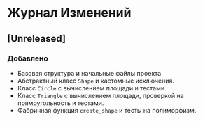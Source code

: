 # Журнал Изменений

## [Unreleased]
### Добавлено
- Базовая структура и начальные файлы проекта.
- Абстрактный класс `Shape` и кастомные исключения.
- Класс `Circle` с вычислением площади и тестами.
- Класс `Triangle` с вычислением площади, проверкой на прямоугольность и тестами.
- Фабричная функция `create_shape` и тесты на полиморфизм.